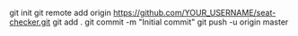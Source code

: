 git init
git remote add origin https://github.com/YOUR_USERNAME/seat-checker.git
git add .
git commit -m "Initial commit"
git push -u origin master
